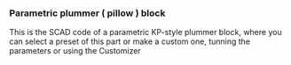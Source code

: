 ### Parametric plummer ( pillow ) block
This is the SCAD code of a parametric KP-style plummer block, where you can select a preset of this part 
or make a custom one, tunning the parameters or using the Customizer
